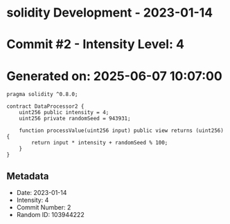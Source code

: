 ﻿# solidity Development - 2023-01-14
# Commit #2 - Intensity Level: 4
# Generated on: 2025-06-07 10:07:00
```solidity
pragma solidity ^0.8.0;

contract DataProcessor2 {
    uint256 public intensity = 4;
    uint256 private randomSeed = 943931;

    function processValue(uint256 input) public view returns (uint256) {
        return input * intensity + randomSeed % 100;
    }
}
```
## Metadata
- Date: 2023-01-14
- Intensity: 4
- Commit Number: 2
- Random ID: 103944222
